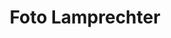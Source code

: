 ---
title: "Foto Lamprechter"
url: /innsbruck/foto-lamprechter-sparkassenplatz/
shop: Elektronik
---